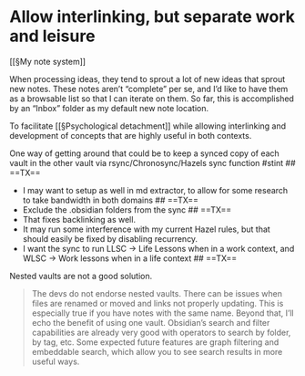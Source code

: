 # Allow interlinking, but separate work and leisure
[[§My note system]]

When processing ideas, they tend to sprout a lot of new ideas that sprout new notes. These notes aren’t “complete” per se, and I’d like to have them as a browsable list so that I can iterate on them. So far, this is accomplished by an “Inbox” folder as my default new note location.

To facilitate [[§Psychological detachment]] while allowing interlinking and development of concepts that are highly useful in both contexts.

One way of getting around that could be to keep a synced copy of each vault in the other vault via rsync/Chronosync/Hazels sync function #stint ## ==TX==
* I may want to setup as well in md extractor, to allow for some research to take bandwidth in both domains ## ==TX==
* Exclude the .obsidian folders from the sync ## ==TX==
* That fixes backlinking as well.
* It may run some interference with my current Hazel rules, but that should easily be fixed by disabling recurrency.
* I want the sync to run LLSC -> Life Lessons when in a work context, and WLSC -> Work lessons when in a life context ## ==TX==

Nested vaults are not a good solution.
> The devs do not endorse nested vaults. There can be issues when files are renamed or moved and links not properly updating. This is especially true if you have notes with the same name.
> Beyond that, I’ll echo the benefit of using one vault. Obsidian’s search and filter capabilities are already very good with operators to search by folder, by tag, etc. Some expected future features are graph filtering and embeddable search, which allow you to see search results in more useful ways.

<!-- #Work -->

<!-- {BearID:A037C549-8EB5-48F0-AD9C-ED49EBC8781F-15756-0000130B98F41FB0} -->
